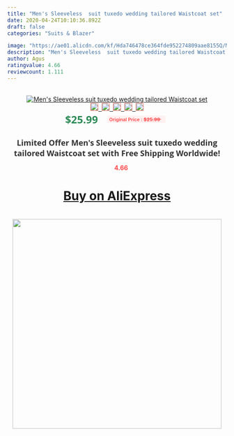 ```yaml
---
title: "Men's Sleeveless  suit tuxedo wedding tailored Waistcoat set"
date: 2020-04-24T10:10:36.892Z
draft: false
categories: "Suits & Blazer"

image: "https://ae01.alicdn.com/kf/Hda746478ce364fde952274809aae8155Q/Men-s-Sleeveless-suit-tuxedo-wedding-tailored-Waistcoat-set.jpg"
description: "Men's Sleeveless  suit tuxedo wedding tailored Waistcoat set"
author: Agus
ratingvalue: 4.66
reviewcount: 1.111
---
```

<br>
<div style="text-align: center;">
<a href="https://s.click.aliexpress.com/e/_AX4WWt" target="_blank" rel="nofollow noopener noreferrer"><img alt="Men's Sleeveless  suit tuxedo wedding tailored Waistcoat set" class="magnifier-image" src="https://ae01.alicdn.com/kf/Hda746478ce364fde952274809aae8155Q/Men-s-Sleeveless-suit-tuxedo-wedding-tailored-Waistcoat-set.jpg_640x640.jpg">
<br>
<img style="border:1px solid salmon" src="https://ae01.alicdn.com/kf/Hda746478ce364fde952274809aae8155Q/Men-s-Sleeveless-suit-tuxedo-wedding-tailored-Waistcoat-set.jpg_120x120.jpg">&nbsp;&nbsp;<img style="border:1px solid salmon" src="_120x120.jpg">&nbsp;&nbsp;<img style="border:1px solid salmon" src="_120x120.jpg">&nbsp;&nbsp;<img style="border:1px solid salmon" src="_120x120.jpg">&nbsp;&nbsp;<img style="border:1px solid salmon" src="_120x120.jpg"></a></div><br0>
<div style="text-align: center;"><span style="background-color: white; border: 0px; box-sizing: border-box; color: seagreen; display: inline-block; font-family: &quot;open sans&quot; , &quot;arial&quot; , &quot;helvetica&quot; , sans-serif , &quot;heiti&quot;; font-size: 24px; font-stretch: inherit; font-weight: 700; line-height: inherit; margin: 0px 10px 0px 0px; padding: 0px; vertical-align: middle;">$25.99 </span>
<span style="background: rgb(255 , 241 , 241); border-radius: 3px; border: 0px; box-sizing: border-box; color: #ff4747; display: inline-block; font-family: inherit; font-size: 12px; font-stretch: inherit; font-style: inherit; font-variant: inherit; font-weight: 600; line-height: inherit; margin: 0px; padding: 2px 5px; transform: scale(0.9); vertical-align: middle;">Original Price : <b style="text-decoration: line-through;">$25.99 </b> &nbsp;&nbsp;</span></div>
<h1 style="color: #333333; display: inline-block; font-family: &quot;open sans&quot; , &quot;arial&quot; , &quot;helvetica&quot; , sans-serif , &quot;heiti&quot;; font-size: 18px; font-stretch: inherit; font-weight: 700; text-align: center;">Limited Offer Men's Sleeveless  suit tuxedo wedding tailored Waistcoat set with Free Shipping Worldwide!</h1>
<div style="color: #ff4747; text-align: center;">
<img src="https://4.bp.blogspot.com/-M0ZcTcb-5uY/XleCXlxnR4I/AAAAAAAAAEc/OrjgMkXV1oMQFaCRZj5HQwOCBcu3w1FegCPcBGAYYCw/s1600/star.png" style="height: 15px;">&nbsp;<b>4.66</b></div>
<div class="button_cont" align="center"><a class="buynow_a" href="https://s.click.aliexpress.com/e/_AX4WWt" target="_blank" rel="nofollow noopener noreferrer"><H1>Buy on AliExpress</H1></a></div><br>
<div class="separator" style="clear: both; text-align: center;">
<img src="https://lh3.googleusercontent.com/-pTy5HemUv9M/XlePHvY0dAI/AAAAAAAAAE4/0nX5iRUoIWY8eMW9Dpxeirr157OZliDIgCLcBGAsYHQ/s1600/badge.gif" width="480">
</div>
